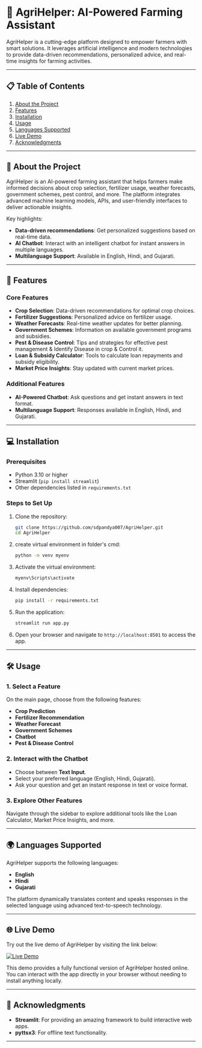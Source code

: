 # 🌱 AgriHelper: AI-Powered Farming Assistant

AgriHelper is a cutting-edge platform designed to empower farmers with smart solutions. It leverages artificial intelligence and modern technologies to provide data-driven recommendations, personalized advice, and real-time insights for farming activities.

---

## 📋 Table of Contents

1. [About the Project](#about-the-project)
2. [Features](#features)
3. [Installation](#installation)
4. [Usage](#usage)
5. [Languages Supported](#languages-supported)
6. [Live Demo](#live-demo)
7. [Acknowledgments](#acknowledgments)

---

## 🌟 About the Project

AgriHelper is an AI-powered farming assistant that helps farmers make informed decisions about crop selection, fertilizer usage, weather forecasts, government schemes, pest control, and more. The platform integrates advanced machine learning models, APIs, and user-friendly interfaces to deliver actionable insights.

Key highlights:
- **Data-driven recommendations**: Get personalized suggestions based on real-time data.
- **AI Chatbot**: Interact with an intelligent chatbot for instant answers in multiple languages.
- **Multilanguage Support**: Available in English, Hindi, and Gujarati.

---

## 🚀 Features

### Core Features
- **Crop Selection**: Data-driven recommendations for optimal crop choices.
- **Fertilizer Suggestions**: Personalized advice on fertilizer usage.
- **Weather Forecasts**: Real-time weather updates for better planning.
- **Government Schemes**: Information on available government programs and subsidies.
- **Pest & Disease Control**: Tips and strategies for effective pest management & Identify Disease in crop & Control it.
- **Loan & Subsidy Calculator**: Tools to calculate loan repayments and subsidy eligibility.
- **Market Price Insights**: Stay updated with current market prices.

### Additional Features
- **AI-Powered Chatbot**: Ask questions and get instant answers in text format.
- **Multilanguage Support**: Responses available in English, Hindi, and Gujarati.
---

## 💻 Installation

### Prerequisites
- Python 3.10 or higher
- Streamlit (`pip install streamlit`)
- Other dependencies listed in `requirements.txt`

### Steps to Set Up
1. Clone the repository:
   ```bash
   git clone https://github.com/sdpandya007/AgriHelper.git
   cd AgriHelper
   ```
2. create virtual environment in folder's cmd:
   ```bash
   python -m venv myenv
   ```
3. Activate the virtual environment:
   ```bash
   myenv\Scripts\activate
   ``` 
4. Install dependencies:
   ```bash
   pip install -r requirements.txt
   ```
5. Run the application:
   ```bash
   streamlit run app.py
   ```
6. Open your browser and navigate to `http://localhost:8501` to access the app.

---

## 🛠️ Usage

### 1. Select a Feature
On the main page, choose from the following features:
- **Crop Prediction**
- **Fertilizer Recommendation**
- **Weather Forecast**
- **Government Schemes**
- **Chatbot**
- **Pest & Disease Control**

### 2. Interact with the Chatbot
- Choose between **Text Input**.
- Select your preferred language (English, Hindi, Gujarati).
- Ask your question and get an instant response in text or voice format.

### 3. Explore Other Features
Navigate through the sidebar to explore additional tools like the Loan Calculator, Market Price Insights, and more.

---

## 🌍 Languages Supported

AgriHelper supports the following languages:
- **English**
- **Hindi**
- **Gujarati**

The platform dynamically translates content and speaks responses in the selected language using advanced text-to-speech technology.

---

## 🌐 Live Demo

Try out the live demo of AgriHelper by visiting the link below:

[![Live Demo](https://img.shields.io/badge/Live%20Demo-Click%20Here-brightgreen)](https://agriapper-t6y87n2rjjmjcauter9s6g.streamlit.app/) <!-- Replace with your actual demo URL -->

This demo provides a fully functional version of AgriHelper hosted online. You can interact with the app directly in your browser without needing to install anything locally.

---

## 🙏 Acknowledgments

- **Streamlit**: For providing an amazing framework to build interactive web apps.
- **pyttsx3**: For offline text functionality.

---
